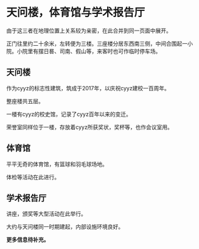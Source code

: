 # 天问楼，体育馆与学术报告厅

由于这三者在地理位置上关系较为亲密，在此合并到同一页面中展开。

正门往里约二十余米，左转便为三楼。三座楼分居东西南三侧，中间合围起一小院。小院里有摆日晷、司南、假山等，来客时也可作临时停车场。

## <href id="天问楼">天问楼</href>

作为cyyz的标志性建筑，筑成于2017年，以庆祝cyyz建校一百周年。

整座楼共五层。

一楼有cyyz的校史馆，记录了cyyz百年以来的变迁。

荣誉室同样位于一楼，存放着cyyz所获奖状，奖杯等，也作会议室用。

## 体育馆

平平无奇的体育馆，有篮球和羽毛球场地。

体检等活动在此进行。

## 学术报告厅

讲座，颁奖等大型活动在此举行。

大约与天问楼同一时期建起，内部设施环境良好。

**更多信息待补充。**